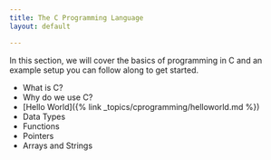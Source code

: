 ```yaml
---
title: The C Programming Language
layout: default

---
```


In this section, we will cover the basics of programming in C and an example setup you can follow along to get started.

- What is C?
- Why do we use C?
- [Hello World]({% link _topics/cprogramming/helloworld.md %})
- Data Types
- Functions
- Pointers
- Arrays and Strings
